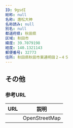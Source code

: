 ```yaml
---
ID: 9gsdI
総称: null
名称: 唐松大神
名称読み: null
別名: null
都道府県: 秋田県
区域: 秋田市
緯度: 39.7079198
経度: 140.1321143
郵便番号: 32773
住所: 秋田県秋田市東通明田２−４５
---
```


## その他

### 参考URL

| URL | 説明          |
| --- | ------------- |
|     | OpenStreetMap |
